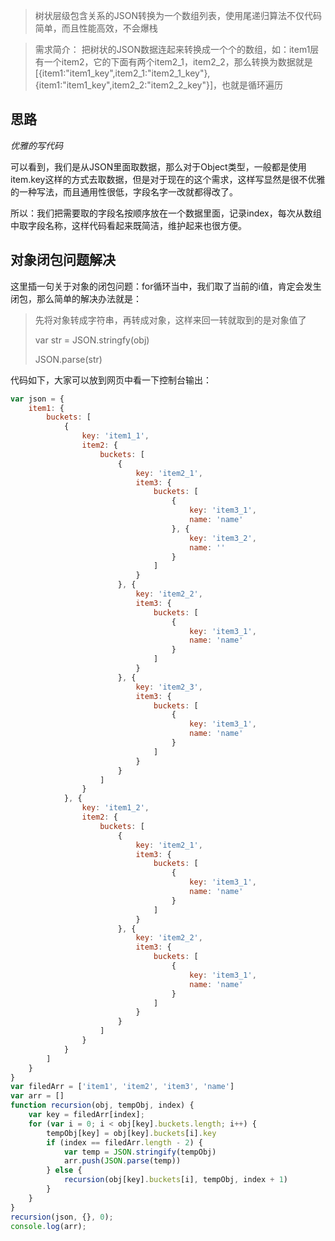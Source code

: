 > 树状层级包含关系的JSON转换为一个数组列表，使用尾递归算法不仅代码简单，而且性能高效，不会爆栈


> 需求简介： 把树状的JSON数据连起来转换成一个个的数组，如：item1层有一个item2，它的下面有两个item2\_1，item2\_2，那么转换为数据就是 [{item1:"item1\_key",item2\_1:"item2\_1\_key"},{item1:"item1\_key",item2\_2:"item2\_2\_key"}]，也就是循环遍历

## 思路

_优雅的写代码_

可以看到，我们是从JSON里面取数据，那么对于Object类型，一般都是使用item.key这样的方式去取数据，但是对于现在的这个需求，这样写显然是很不优雅的一种写法，而且通用性很低，字段名字一改就都得改了。

所以：我们把需要取的字段名按顺序放在一个数据里面，记录index，每次从数组中取字段名称，这样代码看起来既简洁，维护起来也很方便。

## 对象闭包问题解决

这里插一句关于对象的闭包问题：for循环当中，我们取了当前的i值，肯定会发生闭包，那么简单的解决办法就是：

> 先将对象转成字符串，再转成对象，这样来回一转就取到的是对象值了
> 
> var str = JSON.stringfy(obj)
> 
> JSON.parse(str)



代码如下，大家可以放到网页中看一下控制台输出：

```javascript
var json = {
    item1: {
        buckets: [
            {
                key: 'item1_1',
                item2: {
                    buckets: [
                        {
                            key: 'item2_1',
                            item3: {
                                buckets: [
                                    {
                                        key: 'item3_1',
                                        name: 'name'
                                    }, {
                                        key: 'item3_2',
                                        name: ''
                                    }
                                ]
                            }
                        }, {
                            key: 'item2_2',
                            item3: {
                                buckets: [
                                    {
                                        key: 'item3_1',
                                        name: 'name'
                                    }
                                ]
                            }
                        }, {
                            key: 'item2_3',
                            item3: {
                                buckets: [
                                    {
                                        key: 'item3_1',
                                        name: 'name'
                                    }
                                ]
                            }
                        }
                    ]
                }
            }, {
                key: 'item1_2',
                item2: {
                    buckets: [
                        {
                            key: 'item2_1',
                            item3: {
                                buckets: [
                                    {
                                        key: 'item3_1',
                                        name: 'name'
                                    }
                                ]
                            }
                        }, {
                            key: 'item2_2',
                            item3: {
                                buckets: [
                                    {
                                        key: 'item3_1',
                                        name: 'name'
                                    }
                                ]
                            }
                        }
                    ]
                }
            }
        ]
    }
}
var filedArr = ['item1', 'item2', 'item3', 'name']
var arr = []
function recursion(obj, tempObj, index) {
    var key = filedArr[index];
    for (var i = 0; i < obj[key].buckets.length; i++) {
        tempObj[key] = obj[key].buckets[i].key
        if (index == filedArr.length - 2) {
            var temp = JSON.stringify(tempObj)
            arr.push(JSON.parse(temp))
        } else {
            recursion(obj[key].buckets[i], tempObj, index + 1)
        }
    }
}
recursion(json, {}, 0);
console.log(arr);
```